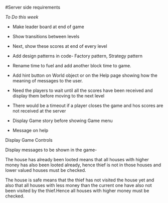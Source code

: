 #Server side requirements

*To Do this week*


* Make leader board at end of game
* Show transitions between levels
* Next, show these scores at end of every level
* Add design patterns in code- Factory pattern, Strategy pattern
* Rename time to fuel and add another block time to game.
* Add hint button on World object or on the Help page showing how the meaning of messages to the user.
* Need the players to wait until all the scores have been received and display them before moving to the next level
* There would be a timeout if a player closes the game and hos scores are not received at the server
* Display Game story before showing Game menu

* Message on help

Display Game Controls

Display messages to be shown in the game-

The house has already been looted means that all houses with higher money has also been looted already, hence thief is not in those houses
and lower valued houses must be checked.

The house is safe means that the thief has not visited the house yet and also that all houses with less money than the current one have also not 
been visited by the thief.Hence all houses with higher money must be checked.

